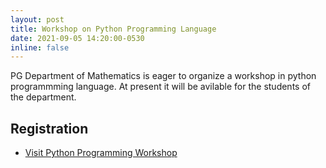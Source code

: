 ```yaml
---
layout: post
title: Workshop on Python Programming Language
date: 2021-09-05 14:20:00-0530
inline: false
---
```


PG Department of Mathematics is eager to organize a workshop in python programmming language. At present it will be avilable for the students of the department. 

## Registration
- [Visit Python Programming Workshop](https://sandeepsuman.com/python-workshop/)

